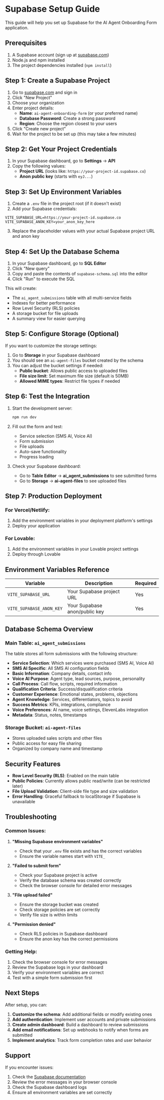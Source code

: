 # Supabase Setup Guide

This guide will help you set up Supabase for the AI Agent Onboarding Form application.

## Prerequisites

1. A Supabase account (sign up at [supabase.com](https://supabase.com))
2. Node.js and npm installed
3. The project dependencies installed (`npm install`)

## Step 1: Create a Supabase Project

1. Go to [supabase.com](https://supabase.com) and sign in
2. Click "New Project"
3. Choose your organization
4. Enter project details:
   - **Name**: `ai-agent-onboarding-form` (or your preferred name)
   - **Database Password**: Create a strong password
   - **Region**: Choose the region closest to your users
5. Click "Create new project"
6. Wait for the project to be set up (this may take a few minutes)

## Step 2: Get Your Project Credentials

1. In your Supabase dashboard, go to **Settings** → **API**
2. Copy the following values:
   - **Project URL** (looks like: `https://your-project-id.supabase.co`)
   - **Anon public key** (starts with `eyJ...`)

## Step 3: Set Up Environment Variables

1. Create a `.env` file in the project root (if it doesn't exist)
2. Add your Supabase credentials:

```env
VITE_SUPABASE_URL=https://your-project-id.supabase.co
VITE_SUPABASE_ANON_KEY=your_anon_key_here
```

3. Replace the placeholder values with your actual Supabase project URL and anon key

## Step 4: Set Up the Database Schema

1. In your Supabase dashboard, go to **SQL Editor**
2. Click "New query"
3. Copy and paste the contents of `supabase-schema.sql` into the editor
4. Click "Run" to execute the SQL

This will create:

- The `ai_agent_submissions` table with all multi-service fields
- Indexes for better performance
- Row Level Security (RLS) policies
- A storage bucket for file uploads
- A summary view for easier querying

## Step 5: Configure Storage (Optional)

If you want to customize the storage settings:

1. Go to **Storage** in your Supabase dashboard
2. You should see an `ai-agent-files` bucket created by the schema
3. You can adjust the bucket settings if needed:
   - **Public bucket**: Allows public access to uploaded files
   - **File size limit**: Set maximum file size (default is 50MB)
   - **Allowed MIME types**: Restrict file types if needed

## Step 6: Test the Integration

1. Start the development server:

   ```bash
   npm run dev
   ```

2. Fill out the form and test:

   - Service selection (SMS AI, Voice AI)
   - Form submission
   - File uploads
   - Auto-save functionality
   - Progress loading

3. Check your Supabase dashboard:
   - Go to **Table Editor** → **ai_agent_submissions** to see submitted forms
   - Go to **Storage** → **ai-agent-files** to see uploaded files

## Step 7: Production Deployment

### For Vercel/Netlify:

1. Add the environment variables in your deployment platform's settings
2. Deploy your application

### For Lovable:

1. Add the environment variables in your Lovable project settings
2. Deploy through Lovable

## Environment Variables Reference

| Variable                 | Description                   | Required |
| ------------------------ | ----------------------------- | -------- |
| `VITE_SUPABASE_URL`      | Your Supabase project URL     | Yes      |
| `VITE_SUPABASE_ANON_KEY` | Your Supabase anon/public key | Yes      |

## Database Schema Overview

### Main Table: `ai_agent_submissions`

The table stores all form submissions with the following structure:

- **Service Selection**: Which services were purchased (SMS AI, Voice AI)
- **SMS AI Specific**: All SMS AI configuration fields
- **Basic Information**: Company details, contact info
- **Voice AI Purpose**: Agent type, lead sources, purpose, personality
- **Call Process**: Call flow, scripts, required information
- **Qualification Criteria**: Success/disqualification criteria
- **Customer Experience**: Emotional states, problems, objections
- **Agent Knowledge**: Services, differentiators, topics to avoid
- **Success Metrics**: KPIs, integrations, compliance
- **Voice Preferences**: AI name, voice settings, ElevenLabs integration
- **Metadata**: Status, notes, timestamps

### Storage Bucket: `ai-agent-files`

- Stores uploaded sales scripts and other files
- Public access for easy file sharing
- Organized by company name and timestamp

## Security Features

- **Row Level Security (RLS)**: Enabled on the main table
- **Public Policies**: Currently allows public read/write (can be restricted later)
- **File Upload Validation**: Client-side file type and size validation
- **Error Handling**: Graceful fallback to localStorage if Supabase is unavailable

## Troubleshooting

### Common Issues:

1. **"Missing Supabase environment variables"**

   - Check that your `.env` file exists and has the correct variables
   - Ensure the variable names start with `VITE_`

2. **"Failed to submit form"**

   - Check your Supabase project is active
   - Verify the database schema was created correctly
   - Check the browser console for detailed error messages

3. **"File upload failed"**

   - Ensure the storage bucket was created
   - Check storage policies are set correctly
   - Verify file size is within limits

4. **"Permission denied"**
   - Check RLS policies in Supabase dashboard
   - Ensure the anon key has the correct permissions

### Getting Help:

1. Check the browser console for error messages
2. Review the Supabase logs in your dashboard
3. Verify your environment variables are correct
4. Test with a simple form submission first

## Next Steps

After setup, you can:

1. **Customize the schema**: Add additional fields or modify existing ones
2. **Add authentication**: Implement user accounts and private submissions
3. **Create admin dashboard**: Build a dashboard to review submissions
4. **Add email notifications**: Set up webhooks to notify when forms are submitted
5. **Implement analytics**: Track form completion rates and user behavior

## Support

If you encounter issues:

1. Check the [Supabase documentation](https://supabase.com/docs)
2. Review the error messages in your browser console
3. Check the Supabase dashboard logs
4. Ensure all environment variables are set correctly
